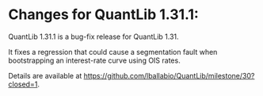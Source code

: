 Changes for QuantLib 1.31.1:
============================

QuantLib 1.31.1 is a bug-fix release for QuantLib 1.31.

It fixes a regression that could cause a segmentation fault when
bootstrapping an interest-rate curve using OIS rates.

Details are available at
<https://github.com/lballabio/QuantLib/milestone/30?closed=1>.

